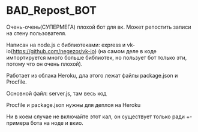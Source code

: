 # BAD_Repost_BOT
Очень-очень(СУПЕРМЕГА) плохой бот для вк. Может репостить записи на стену пользователя. 

Написан на node.js с библиотеками: express и vk-io(https://github.com/negezor/vk-io)
(на самом деле в коде импортируется много больше библиотек, но пользует бот только эти, потому что он очень плохой).

Работает из облака Heroku, дла этого лежат файлы package.json и Procfile.

Основной файл: server.js, там весь код

Procfile и package.json нужны для деплоя на Heroku

Ни в коем случае не включайте этот кал, он существует только ради +-примера бота на ноде и вкио.

